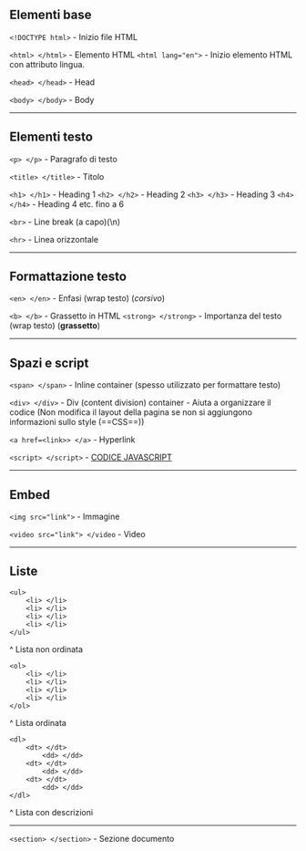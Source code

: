 ## Elementi base

`<!DOCTYPE html>` - Inizio file HTML

`<html> </html>` - Elemento HTML
`<html lang="en">` - Inizio elemento HTML con attributo lingua.

`<head> </head>` - Head

`<body> </body>` - Body

---

## Elementi testo

`<p> </p>` - Paragrafo di testo

`<title> </title>` - Titolo

`<h1> </h1>` - Heading 1
`<h2> </h2>` - Heading 2
`<h3> </h3>` - Heading 3
`<h4> </h4>` - Heading 4 etc. fino a 6

`<br>` - Line break (a capo)(\n)

`<hr>` - Linea orizzontale

---

## Formattazione testo

`<en> </en>` - Enfasi (wrap testo) (_corsivo_)

`<b> </b>` - Grassetto in HTML
`<strong> </strong>` - Importanza del testo (wrap testo) (**grassetto**)

---

## Spazi e script

`<span> </span>` - Inline container (spesso utilizzato per formattare testo)

`<div> </div>` - Div (content division) container - Aiuta a organizzare il codice (Non modifica il layout della pagina se non si aggiungono informazioni sullo style (==CSS==))

`<a href=<link>> </a>` - Hyperlink

`<script> </script>` - [CODICE JAVASCRIPT](https://www.w3schools.com/js/js_whereto.asp)

---

## Embed

`<img src="link">` - Immagine

`<video src="link"> </video` - Video

---

## Liste

```
<ul>
    <li> </li>
    <li> </li>
    <li> </li>
    <li> </li>
</ul>
```

^ Lista non ordinata

```
<ol>
    <li> </li>
    <li> </li>
    <li> </li>
    <li> </li>
</ol>
```

^ Lista ordinata

```
<dl>
    <dt> </dt>
        <dd> </dd>
    <dt> </dt>
        <dd> </dd>
    <dt> </dt>
        <dd> </dd>
</dl>
```

^ Lista con descrizioni

---

`<section> </section>` - Sezione documento
